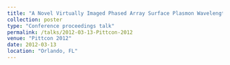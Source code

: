 ```yaml
---
title: "A Novel Virtually Imaged Phased Array Surface Plasmon Wavelength Filter for High Resolution Spectroscopy."
collection: poster
type: "Conference proceedings talk"
permalink: /talks/2012-03-13-Pittcon-2012
venue: "Pittcon 2012"
date: 2012-03-13
location: "Orlando, FL"
---
```



